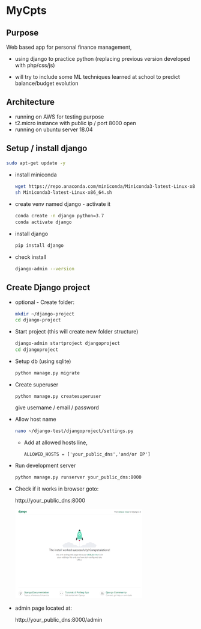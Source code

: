 # MyCpts

## Purpose

Web based app for personal finance management, 

- using django to practice python (replacing previous version developed with php/css/js)

- will try to include some ML techniques learned at school to predict balance/budget evolution

## Architecture

- running on AWS for testing purpose
- t2.micro instance with public ip / port 8000 open
- running on ubuntu server 18.04


## Setup / install django

```bash
sudo apt-get update -y
```

- install miniconda

  ```bash
  wget https://repo.anaconda.com/miniconda/Miniconda3-latest-Linux-x86_64.sh
  sh Miniconda3-latest-Linux-x86_64.sh
  ```

- create venv named django - activate it

  ```bash
  conda create -n django python=3.7
  conda activate django
  ```

- install django

  ```bash
  pip install django
  ```

- check install

  ```bash
  django-admin --version
  ```


## Create Django project

- optional - Create folder:

  ```bash
  mkdir ~/django-project
  cd django-project
  ```

- Start project (this will create new folder structure)

  ```bash
  django-admin startproject djangoproject
  cd djangoproject
  ```

- Setup db (using sqlite)

  ```bash
  python manage.py migrate
  ```

- Create superuser

  ```
  python manage.py createsuperuser
  ```

  give username / email / password

- Allow host name

  ```bash
  nano ~/django-test/djangoproject/settings.py
  ```

  - Add at allowed hosts line,  

    ```
    ALLOWED_HOSTS = ['your_public_dns','and/or IP']
    ```

- Run development server

  ```bash
  python manage.py runserver your_public_dns:8000
  ```

- Check if it works in browser goto:

  http://your_public_dns:8000

  <img src="django_initial_setup.png" alt="django_initial_setup" style="zoom: 33%;" />

- admin page located at:

  http://your_public_dns:8000/admin

  

